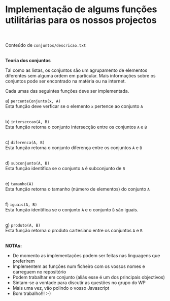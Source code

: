 <h1>Implementação de algums funções utilitárias para os nossos projectos</h1>

<br><br>
Conteúdo de <code>conjuntos/descricao.txt</code>

<br>
<b>Teoria dos conjuntos</b>

Tal como as listas, os conjuntos são um agrupamento de elementos diferentes
sem alguma ordem em particular. Mais informações sobre os conjuntos pode ser
encontrado na matéria ou na internet.

Cada umas das seguintes funções deve ser implementada.

a) <code>percenteConjunto(x, A)</code> <br/>
Esta função deve verficar se o elemento <code>x</code> pertence ao conjunto <code>A</code><br/><br/>

b) <code>interseccao(A, B)</code> <br />
Esta função retorna o conjunto intersecção entre os conjuntos <code>A</code> e <code>B</code><br/><br/>

c) <code>diferenca(A, B)</code> <br>
Esta função retorna o conjunto diferença entre os conjuntos <code>A</code> e <code>B</code><br/><br/>

d) <code>subconjunto(A, B)</code> <br>
Esta função identifica se o conjunto <code>A</code> é subconjunto de <code>B</code>
<br/><br/>

e) <code>tamanho(A)</code> <br>
Esta função retorna o tamanho (número de elementos) do conjunto <code>A</code>
<br/><br/>

f) <code>iguais(A, B)</code> <br>
Esta função identifica se o conjunto <code>A</code> e o conjunto <code>B</code>
são iguais.
<br/><br/>

g) <code>produto(A, B)</code> <br>
Esta função retorna o produto cartesiano entre os conjuntos <code>A</code> e <code>B</code>
<br/><br/>


<b>NOTAs:</b> 
<ul>
	<li>De momento as implementações podem ser feitas nas linguagens que preferirem</li>
	<li>Implementem as funções num ficheiro com os vossos nomes e carreguem no repositório</li>
	<li>Podem trabalhar em conjunto (aliás esse é um dos principais objectivos)</li>
	<li>Sintam-se a vontade para discutir as questões no grupo do WP</li>
	<li>Mais uma vez, vão polindo o vosso Javascript</li>
	<li>Bom trabalho!!! :-)</li>	
</ul>